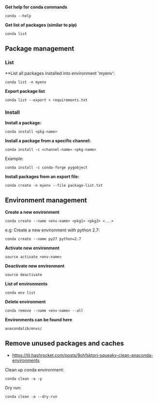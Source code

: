 **Get help for conda commands**

~~~~
conda --help
~~~~

**Get list of packages (similar to pip)**

~~~~
conda list
~~~~

## Package management

### List

**List all packages installed into environment 'myenv':

~~~~
conda list -n myenv
~~~~

**Export package list**

~~~~
conda list --export > requirements.txt
~~~~

### Install


**Install a package:**

~~~~
conda install <pkg-name>
~~~~


**Install a package from a specific channel:**

~~~~
conda install -c <channel-name> <pkg-name>
~~~~

Example:

~~~~
conda install -c conda-forge pygobject
~~~~


**Install packages from an export file:**
       
~~~~
conda create -n myenv --file package-list.txt
~~~~


## Environment management

**Create a new environment**

~~~~
conda create --name <env-name> <pkg1> <pkg2> <...>
~~~~

e.g: Create a new environment with python 2.7:

~~~~
conda create --name py27 python=2.7
~~~~

**Activate new environment**

~~~~
source activate <env-name>
~~~~

**Deactivate new environment**

~~~~
source deactivate
~~~~

**List of environments**

~~~~
conda env list
~~~~

**Delete environment**
~~~~
conda remove --name <env-name> --all
~~~~

**Environments can be found here**

~~~~
anacondalib/envs/
~~~~


## Remove unused packages and caches

- https://til.hashrocket.com/posts/9ohfsktorj-squeaky-clean-anaconda-environments

Clean up conda environment:

~~~~
conda clean -a -y
~~~~


Dry run:

~~~~
conda clean -a --dry-run
~~~~
